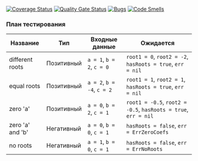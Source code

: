 [![Coverage Status](https://coveralls.io/repos/github/arsenydubrovin/tests1/badge.svg?branch=master)](https://coveralls.io/github/arsenydubrovin/tests1?branch=master)
[![Quality Gate Status](https://sonarcloud.io/api/project_badges/measure?project=ekaterina0sokolova_software_testing1&metric=alert_status)](https://sonarcloud.io/summary/new_code?id=adfsghjkmgfwdasfgthyfjmhgs_tests1)
[![Bugs](https://sonarcloud.io/api/project_badges/measure?project=adfsghjkmgfwdasfgthyfjmhgs_tests1&metric=bugs)](https://sonarcloud.io/summary/new_code?id=adfsghjkmgfwdasfgthyfjmhgs_tests1)
[![Code Smells](https://sonarcloud.io/api/project_badges/measure?project=adfsghjkmgfwdasfgthyfjmhgs_tests1&metric=code_smells)](https://sonarcloud.io/summary/new_code?id=adfsghjkmgfwdasfgthyfjmhgs_tests1)

### План тестирования

| Название | Тип | Входные данные | Ожидается |
|---|---|---|---|
| different roots | Позитивный | `a = 1`, `b = 2`, `c = 0` | `root1 = 0`, `root2 = -2`, `hasRoots = true`, `err = nil` |
| equal roots | Позитивный | `a = 2`, `b = -4`, `c = 2` | `root1 = 1`, `root2 = 1`, `hasRoots = true`, `err = nil` |
| zero 'a' | Позитивный | `a = 0`, `b = 2`, `c = 1` | `root1 = -0.5`, `root2 = -0.5`, `hasRoots = true`, `err = nil` |
| zero 'a' and 'b' | Негативный | `a = 0`, `b = 0`, `c = 1` | `hasRoots = false`, `err = ErrZeroCoefs` |
| no roots | Негативный | `a = 1`, `b = 0`, `c = 1` | `hasRoots = false`, `err = ErrNoRoots` |